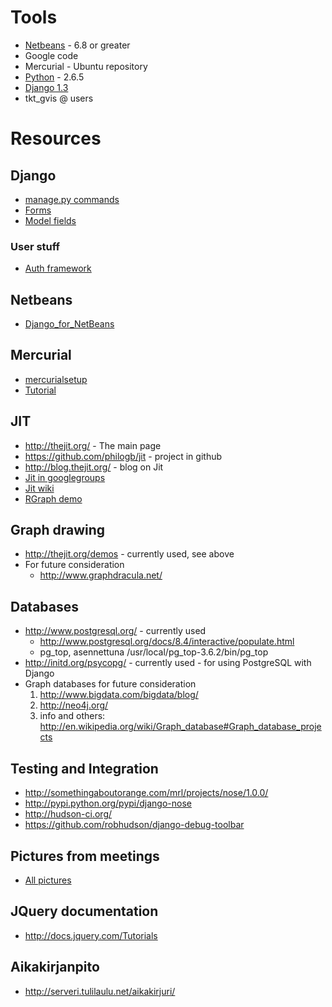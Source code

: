 # Tools #

  * [Netbeans](http://www.netbeans.org) - 6.8 or greater
  * Google code
  * Mercurial - Ubuntu repository
  * [Python](http://docs.python.org/release/2.6.6/) - 2.6.5
  * [Django 1.3](http://www.djangoproject.com)
  * tkt\_gvis @ users


# Resources #
## Django ##
  * [manage.py commands](http://docs.djangoproject.com/en/1.3/ref/django-admin/)
  * [Forms](http://docs.djangoproject.com/en/1.3/topics/forms/)
  * [Model fields](http://docs.djangoproject.com/en/1.3/ref/models/fields/)
### User stuff ###
  * [Auth framework](http://docs.djangoproject.com/en/1.3/topics/auth/)
## Netbeans ##
  * [Django\_for\_NetBeans](Django_for_NetBeans.md)
## Mercurial ##
  * [mercurialsetup](mercurialsetup.md)
  * [Tutorial](http://hginit.com/)
## JIT ##
  * http://thejit.org/ - The main page
  * https://github.com/philogb/jit - project in github
  * http://blog.thejit.org/ - blog on Jit
  * [Jit in googlegroups](http://groups.google.com/group/javascript-information-visualization-toolkit)
  * [Jit wiki](http://en.wikipedia.org/wiki/JavaScript_InfoVis_Toolkit)
  * [RGraph demo](http://thejit.org/static/v20/Jit/Examples/RGraph/example1.html)

## Graph drawing ##
  * http://thejit.org/demos - currently used, see above
  * For future consideration
    * http://www.graphdracula.net/
## Databases ##
  * http://www.postgresql.org/ - currently used
    * http://www.postgresql.org/docs/8.4/interactive/populate.html
    * pg\_top, asennettuna /usr/local/pg\_top-3.6.2/bin/pg\_top
  * http://initd.org/psycopg/ - currently used - for using PostgreSQL with Django
  * Graph databases for future consideration
    1. http://www.bigdata.com/bigdata/blog/
    1. http://neo4j.org/
    1. info and others: http://en.wikipedia.org/wiki/Graph_database#Graph_database_projects
## Testing and Integration ##
  * http://somethingaboutorange.com/mrl/projects/nose/1.0.0/
  * http://pypi.python.org/pypi/django-nose
  * http://hudson-ci.org/
  * https://github.com/robhudson/django-debug-toolbar
## Pictures from meetings ##
  * [All pictures](http://code.google.com/p/geovision/downloads/list)
## JQuery documentation ##
  * http://docs.jquery.com/Tutorials
## Aikakirjanpito ##
  * http://serveri.tulilaulu.net/aikakirjuri/